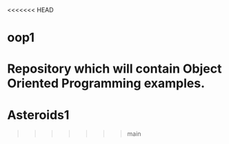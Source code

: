<<<<<<< HEAD
# oop1
Repository which will contain Object Oriented Programming examples.
=======
# Asteroids1
>>>>>>> main
